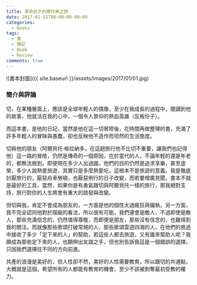 ```yaml
---
title: 革命前夕的摩托車之旅
date: 2017-01-31T00:00:00-00:00
categories: 
  - Books
tags: 
  - 書
  - 傳記
  - Book
  - Review
comments: true
---
```


![書本封面]({{ site.baseurl }}/assets/images/2017/01/01.jpg)

### 簡介與評論

切，在某種層面上，應該是全球年輕人的偶像，至少在我成長的過程中，閱讀到他的故事，他就活在我的心中，一個令人景仰的熱血英雄（反叛份子）。

而這本書，是他的日記，當然是他在這一切冒險後，花時間再做整理的書，充滿了許多年輕人的冒昧與愚蠢，卻也反映他不造作而坦然的生活態度。

切與他的朋友（阿爾貝托·格拉納多，在這趟旅行他不比切不重要，讓我們也記得他）這一路的冒險，仍然是傳奇的一個原因，在於當代的人，不論年輕的還是年老的，都無法做到。即便現在多少人出過國，他們的目的仍然是追求享樂，甚至虛榮，多少人說熱愛旅遊，其實只是多麼熱愛吃，這根本不是旅遊的意義。我是徹底討厭旅行的，厭惡舟車勞頓，也厭惡例行的日子改變，而若要增廣見聞，書本不就是最好的工具，當然，如果你是有勇氣跟切與阿爾貝托一樣的旅行，那我絕對支持，旅行對你的人生將會有重大的啟發與改變。

但切與我，肯定不會成為朋友的，一方面是他的個性太過瘋狂與偏執，另一方面，我不完全認同他對於階級的看法，所以很有可能，我們還會是敵人，不過即使是敵人，那些充滿信念的，仍然值得尊敬，而即便是朋友，那些沒有信念的，也難得到我的關注。而就像那些歌頌打破常規的人，那些歌頌雲遊四海的人，在他們的旅途中接收了多少「定下來的人」的幫助，若這些人都去旅遊，又有誰來幫助人呢？我願成為那些定下來的人，也願伸出友誼之手，但也別告訴我這是一個錯誤的選擇，只因我們選擇往不同的方向前進。

共產的浪漫是美好的，但人性卻不然，美好的人性需要教育，所以跟切的共通點，大概就是這個，希望所有的人都能有教育的機會，至少不該被剝奪最初受教的權力。